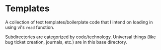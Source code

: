 # Templates

A collection of text templates/boilerplate code that I intend on loading in using vi's `read` function.

Subdirectories are categorized by code/technology. Universal things (like bug ticket creation, journals, etc.) are in this base directory.

